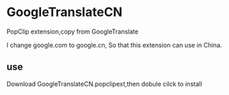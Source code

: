 # GoogleTranslateCN

PopClip extension,copy from GoogleTranslate

I change google.com to google.cn, So that this extension can use in China.

## use
Download GoogleTranslateCN.popclipext,then dobule cilck to install
